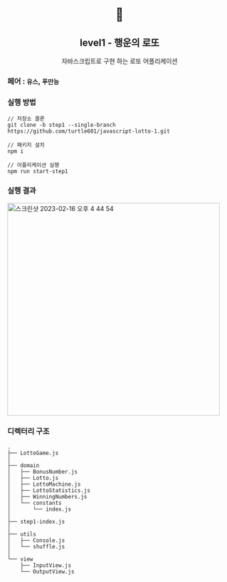 <h1 align="middle">🎱</h1>
<h2 align="middle">level1 - 행운의 로또</h2>
<p align="middle">자바스크립트로 구현 하는 로또 어플리케이션</p>

### 페어 : `유스`, `푸만능`

### 실행 방법

```
// 저장소 클론
git clone -b step1 --single-branch https://github.com/turtle601/javascript-lotto-1.git

// 패키지 설치
npm i

// 어플리케이션 실행
npm run start-step1

```

### 실행 결과

<img width="477" alt="스크린샷 2023-02-16 오후 4 44 54" src="https://user-images.githubusercontent.com/78203399/219300294-72016035-f2f8-4c8c-b8d2-5acfb513d434.png">


### 디렉터리 구조
```
.
├── LottoGame.js
│
├── domain
│   ├── BonusNumber.js
│   ├── Lotto.js
│   ├── LottoMachine.js
│   ├── LottoStatistics.js
│   ├── WinningNumbers.js
│   └── constants
│       └── index.js
│
├── step1-index.js
│
├── utils
│   ├── Console.js
│   └── shuffle.js
│
└── view
    ├── InputView.js
    └── OutputView.js
```